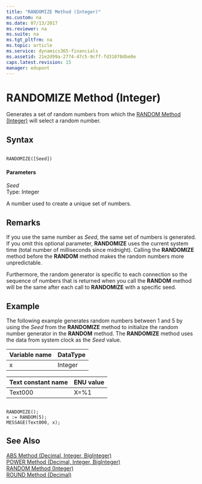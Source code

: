 ```yaml
---
title: "RANDOMIZE Method (Integer)"
ms.custom: na
ms.date: 07/13/2017
ms.reviewer: na
ms.suite: na
ms.tgt_pltfrm: na
ms.topic: article
ms.service: dynamics365-financials
ms.assetid: 21e2d99a-2774-47c5-9cff-fd31070dbe0e
caps.latest.revision: 15
manager: edupont
---
```


 

# RANDOMIZE Method (Integer)
Generates a set of random numbers from which the [RANDOM Method \(Integer\)](devenv-RANDOM-Method-Integer.md) will select a random number.  
  
## Syntax  
  
```  
  
RANDOMIZE([Seed])  
```  
  
#### Parameters  
 *Seed*  
 Type: Integer  
  
 A number used to create a unique set of numbers.  
  
## Remarks  
 If you use the same number as *Seed*, the same set of numbers is generated. If you omit this optional parameter, **RANDOMIZE** uses the current system time \(total number of milliseconds since midnight\). Calling the **RANDOMIZE** method before the **RANDOM** method makes the random numbers more unpredictable.  
  
 Furthermore, the random generator is specific to each connection so the sequence of numbers that is returned when you call the **RANDOM** method will be the same after each call to **RANDOMIZE** with a specific seed.  
  
## Example  
 The following example generates random numbers between 1 and 5 by using the *Seed* from the **RANDOMIZE** method to initialize the random number generator in the **RANDOM** method. The **RANDOMIZE** method uses the data from system clock as the *Seed* value.  
  
|Variable name|DataType|  
|-------------------|--------------|  
|x|Integer|  
  
|Text constant name|ENU value|  
|------------------------|---------------|  
|Text000|X=%1|  
  
```  
  
RANDOMIZE();  
x := RANDOM(5);  
MESSAGE(Text000, x);  
```  
  
## See Also  
 [ABS Method \(Decimal, Integer, BigInteger\)](devenv-ABS-Method-Decimal-Integer-BigInteger.md)   
 [POWER Method \(Decimal, Integer, BigInteger\)](devenv-POWER-Method-Decimal-Integer-BigInteger.md)   
 [RANDOM Method \(Integer\)](devenv-RANDOM-Method-Integer.md)   
 [ROUND Method \(Decimal\)](devenv-ROUND-Method-Decimal.md)